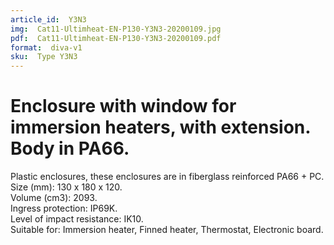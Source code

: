 ```yaml
---
article_id:  Y3N3
img:  Cat11-Ultimheat-EN-P130-Y3N3-20200109.jpg
pdf:  Cat11-Ultimheat-EN-P130-Y3N3-20200109.pdf
format:  diva-v1
sku:  Type Y3N3
---
```


# Enclosure with window for immersion heaters, with extension. Body in PA66.  
Plastic enclosures, these enclosures are in fiberglass reinforced PA66 + PC.  
Size (mm): 130 x 180 x 120.  
Volume (cm3): 2093.  
Ingress protection: IP69K.  
Level of impact resistance: IK10.  
Suitable for: Immersion heater, Finned heater, Thermostat, Electronic board.  

